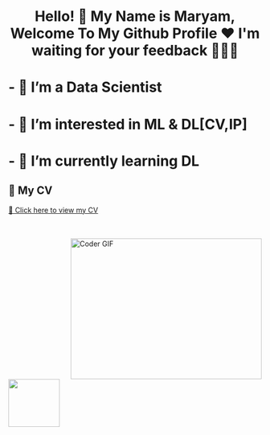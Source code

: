 <h1 align="center">Hello! 👋 <!-- <img src="https://raw.githubusercontent.com/MartinHeinz/MartinHeinz/master/wave.gif" width="25px"> --> My Name is Maryam, Welcome To My Github Profile ♥ I'm waiting for your feedback 👀👩‍💻
	
# - 👋 I’m a Data Scientist

# - 👀 I’m interested in ML & DL[CV,IP]

# - 🌱 I’m currently learning DL


## 📄 My CV  
[🔗 Click here to view my CV]([[https://github.com/username/repository-name/blob/main/CV.pdf](https://drive.google.com/file/d/1FWERIzHQK3YMdgsslBHUprO49KVtQVtj/view)](https://github.com/MaryamSayedGitHub/MaryamSayedGitHub/blob/main/Maryam%20Sayed%20Ahmed%20cv.pdf))


</h1>

<!-- <img src="https://github.com/Govindv7555/Govindv7555/blob/main/49e76e0596857673c5c80c85b84394c1.gif" width=1000px height=95px> -->

<br/>
<br/>

<img align="right" src="https://media.giphy.com/media/SWoSkN6DxTszqIKEqv/giphy.gif" alt="Coder GIF" width="380" height="280">




	

<img align="center" src="https://github.com/Govindv7555/Govindv7555/blob/main/49e76e0596857673c5c80c85b84394c1.gif" width= 45% height=95px>


